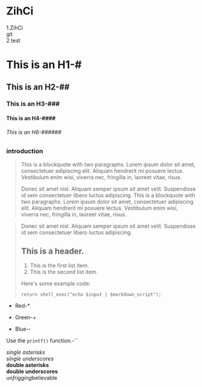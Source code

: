 # ZihCi
1.ZihCi  
git   
2.test
# This is an H1-#
## This is an H2-##
### This is an H3-###
#### This is an H4-####
###### This is an H6-######
### introduction
> This is a blockquote with two paragraphs. Lorem ipsum dolor sit amet,
> consectetuer adipiscing elit. Aliquam hendrerit mi posuere lectus.
> Vestibulum enim wisi, viverra nec, fringilla in, laoreet vitae, risus.
> 
> Donec sit amet nisl. Aliquam semper ipsum sit amet velit. Suspendisse
> id sem consectetuer libero luctus adipiscing.
> This is a blockquote with two paragraphs. Lorem ipsum dolor sit amet,
consectetuer adipiscing elit. Aliquam hendrerit mi posuere lectus.
Vestibulum enim wisi, viverra nec, fringilla in, laoreet vitae, risus.

> Donec sit amet nisl. Aliquam semper ipsum sit amet velit. Suspendisse
id sem consectetuer libero luctus adipiscing.
> ## This is a header.
> 
> 1.   This is the first list item.
> 2.   This is the second list item.
> 
> Here's some example code:
> 
>     return shell_exec("echo $input | $markdown_script");

* Red-*   
+ Green-+  
- Blue--   

Use the `printf()` function.-``

*single asterisks*  
_single underscores_  
**double asterisks**  
__double underscores__  
un*frigging*believable  
